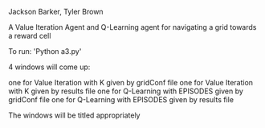 Jackson Barker, Tyler Brown

A Value Iteration Agent and Q-Learning agent for navigating a grid towards a reward cell

To run: 'Python a3.py'

4 windows will come up:

one for Value Iteration with K given by gridConf file
one for Value Iteration with K given by results file
one for Q-Learning with EPISODES given by gridConf file
one for Q-Learning with EPISODES given by results file

The windows will be titled appropriately

